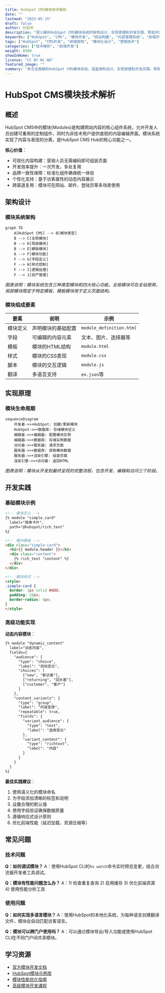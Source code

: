 ```yaml
---
title: HubSpot CMS模块技术解析
date: ""
lastmod: "2023-05-15" 
draft: false
author: 孙巨中
description: "深入解析HubSpot CMS模块系统的架构设计、实现原理和开发实践，帮助开发者掌握模块开发的核心技术。"
keywords: ["HubSpot", "CMS", "模块开发", "网站构建", "内容管理系统", "前端开发", "营销技术"]
tags: ["HubSpot", "CMS开发", "前端架构", "模块化设计", "营销技术"]
categories: ["技术解析", "前端开发"]
weight: 8500
showInHome: true
license: "CC BY-NC-ND"
featured_image: ""
summary: "本文全面解析HubSpot CMS模块系统，涵盖架构设计、实现原理和开发实践，帮助开发者掌握模块化网站构建的核心技术。"
---
```

# HubSpot CMS模块技术解析

## 概述

HubSpot CMS中的模块(Modules)是构建网站内容的核心组件系统，允许开发人员创建可重用的定制组件，同时为非技术用户提供直观的内容编辑界面。模块系统实现了内容与表现的分离，是HubSpot CMS Hub的核心功能之一。

**核心价值**：
- 可视化内容构建：营销人员无需编码即可组装页面
- 开发效率提升：一次开发，多处复用
- 品牌一致性保障：标准化组件确保统一体验
- 个性化支持：基于访客属性的动态内容展示
- 跨渠道复用：模块可在网站、邮件、登陆页等多场景使用

## 架构设计

### 模块系统架构

```mermaid
graph TD
    A[HubSpot CMS] --> B[模块类型]
    B --> C[全局模块]
    B --> D[局部模块]
    B --> E[模板模块]
    A --> F[模块功能]
    F --> G[字段定义]
    F --> H[样式控制]
    F --> I[逻辑处理]
    F --> J[资产管理]
```

*图表说明：模块系统包含三种类型模块和四大核心功能，全局模块可在全站使用，局部模块限定于特定模板，模板模块用于定义页面结构。*

### 模块组成要素

| 要素 | 说明 | 示例 |
|------|------|-------|
| 模块定义 | 声明模块的基础配置 | `module_definition.html` |
| 字段 | 可编辑的内容元素 | 文本、图片、选择器等 |
| 模板 | 模块的HTML结构 | `module.html` |
| 样式 | 模块的CSS表现 | `module.css` |
| 脚本 | 模块的交互逻辑 | `module.js` |
| 翻译 | 多语言支持 | `en.json`等 |

## 实现原理

### 模块生命周期

```mermaid
sequenceDiagram
    开发者->>+HubSpot: 创建/更新模块
    HubSpot->>+数据库: 存储模块定义
    编辑者->>+编辑器: 配置模块实例
    编辑器->>+数据库: 存储实例数据
    访问者->>+服务器: 请求页面
    服务器->>+数据库: 获取模块数据
    服务器->>+渲染引擎: 组装页面
    渲染引擎->>+访问者: 返回HTML
```

*图表说明：模块从开发到最终呈现的完整流程，包含开发、编辑和访问三个阶段。*

## 开发实践

### 基础模块示例

```html
<!-- 模块定义 -->
{% module "simple_card"
  label="简单卡片",
  path="@hubspot/rich_text"
%}

<!-- 模块模板 -->
<div class="simple-card">
  <h2>{{ module.header }}</h2>
  <div class="content">
    {% rich_text "content" %}
  </div>
</div>

<!-- 模块样式 -->
<style>
.simple-card {
  border: 1px solid #ddd;
  padding: 20px;
  border-radius: 4px;
}
</style>
```

### 高级功能实现

**动态内容模块**：
```html
{% module "dynamic_content"
  label="动态内容",
  fields={
    "audience": {
      "type": "choice",
      "label": "目标受众",
      "choices": [
        ["new", "新访客"],
        ["returning", "回头客"],
        ["customer", "客户"]
      ]
    },
    "content_variants": {
      "type": "group",
      "label": "内容变体",
      "repeatable": true,
      "fields": {
        "variant_audience": {
          "type": "text",
          "label": "适用受众"
        },
        "variant_content": {
          "type": "richtext",
          "label": "内容"
        }
      }
    }
  }
%}
```

**最佳实践建议**：
1. 使用语义化的模块命名
2. 为字段添加清晰的标签和说明
3. 设置合理的默认值
4. 使用字段验证确保数据质量
5. 遵循响应式设计原则
6. 优化前端性能（延迟加载、资源压缩等）

## 常见问题

### 技术问题

**Q：如何调试模块？**
A：使用HubSpot CLI的`hs watch`命令实时预览变更，结合浏览器开发者工具调试。

**Q：模块有性能问题怎么办？**
A：1) 检查重复查询 2) 启用缓存 3) 优化前端资源 4) 使用性能分析工具

### 使用问题

**Q：如何实现多语言模块？**
A：使用HubSpot的本地化系统，为每种语言创建翻译文件，模块会自动匹配访客语言。

**Q：模块可以跨门户使用吗？**
A：可以通过模块导出/导入功能或使用HubSpot CLI在不同门户间共享模块。

## 学习资源

- [官方模块开发文档](https://developers.hubspot.com/docs/cms/guides/modules)
- [HubSpot模块示例库](https://github.com/HubSpot/cms-theme-boilerplate)
- [模块性能优化指南](https://developers.hubspot.com/docs/cms/performance)
- [高级模块开发课程](https://academy.hubspot.com/courses/cms-developer)